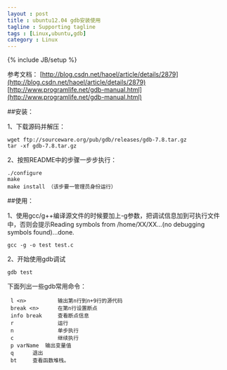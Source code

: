 ```yaml
---
layout : post
title : ubuntu12.04 gdb安装使用
tagline : Supporting tagline
tags : [Linux,ubuntu,gdb]
category : Linux
---
```

{% include JB/setup %}

参考文档：
[http://blog.csdn.net/haoel/article/details/2879](http://blog.csdn.net/haoel/article/details/2879)
[http://www.programlife.net/gdb-manual.html](http://www.programlife.net/gdb-manual.html)
	  
##安装：

1、下载源码并解压：

	wget ftp://sourceware.org/pub/gdb/releases/gdb-7.8.tar.gz
	tar -xf gdb-7.8.tar.gz

2、按照README中的步骤一步步执行：

	./configure 
	make
	make install （该步要一管理员身份运行）
##使用：

1、使用gcc/g++编译源文件的时候要加上-g参数，把调试信息加到可执行文件中，否则会提示Reading symbols from /home/XX/XX...(no debugging symbols found)...done.

	gcc -g -o test test.c

2、开始使用gdb调试
	
	gdb test 

下面列出一些gdb常用命令：

	 l <n>          输出第n行到n+9行的源代码
	 break <n>      在第n行设置断点
	 info break     查看断点信息
	 r              运行
	 n              单步执行
	 c             	继续执行
	 p varName	输出变量值
	 q		退出
	 bt		查看函数堆栈。
